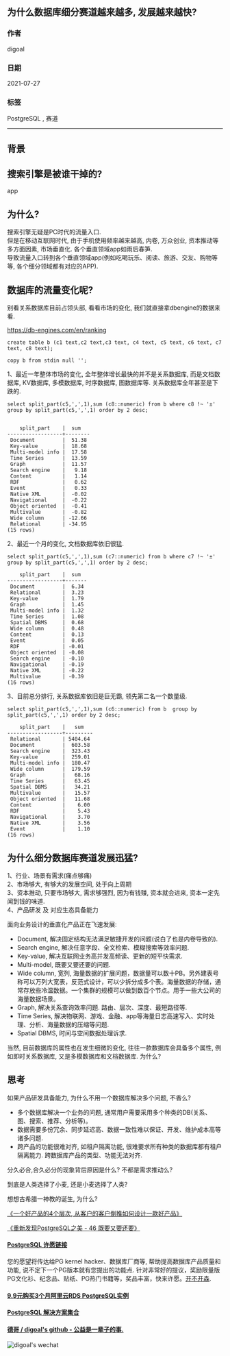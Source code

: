 ## 为什么数据库细分赛道越来越多, 发展越来越快?   
  
### 作者  
digoal  
  
### 日期  
2021-07-27   
  
### 标签  
PostgreSQL , 赛道   
  
----  
  
## 背景  
  
## 搜索引擎是被谁干掉的?    
app    
    
## 为什么?    
搜索引擎无疑是PC时代的流量入口.    
但是在移动互联网时代, 由于手机使用频率越来越高, 内卷, 万众创业, 资本推动等多方面因素, 市场垂直化. 各个垂直领域app如雨后春笋.     
导致流量入口转到各个垂直领域app(例如吃喝玩乐、阅读、旅游、交友、购物等等, 各个细分领域都有对应的APP).    
    
## 数据库的流量变化呢?    
别看关系数据库目前占领头部, 看看市场的变化, 我们就直接拿dbengine的数据来看.     
    
https://db-engines.com/en/ranking    
    
```    
create table b (c1 text,c2 text,c3 text, c4 text, c5 text, c6 text, c7 text, c8 text);    
    
copy b from stdin null '';    
```    
    
1、最近一年整体市场的变化, 全年整体增长最快的并不是关系数据库, 而是文档数据库, KV数据库, 多模数据库, 时序数据库, 图数据库等. 关系数据库全年甚至是下跌的.     
    
```    
select split_part(c5,',',1),sum (c8::numeric) from b where c8 !~ '±' group by split_part(c5,',',1) order by 2 desc;    
    
    
    split_part    |  sum       
------------------+--------    
 Document         |  51.38    
 Key-value        |  18.68    
 Multi-model info |  17.58    
 Time Series      |  13.59    
 Graph            |  11.57    
 Search engine    |   9.18    
 Content          |   1.14    
 RDF              |   0.62    
 Event            |   0.33    
 Native XML       |  -0.02    
 Navigational     |  -0.22    
 Object oriented  |  -0.41    
 Multivalue       |  -0.82    
 Wide column      | -12.66    
 Relational       | -34.95    
(15 rows)    
```    
    
2、最近一个月的变化, 文档数据库依旧很猛.     
    
```    
select split_part(c5,',',1),sum (c7::numeric) from b where c7 !~ '±' group by split_part(c5,',',1) order by 2 desc;    
    
    split_part    |  sum      
------------------+-------    
 Document         |  6.34    
 Relational       |  3.23    
 Key-value        |  1.79    
 Graph            |  1.45    
 Multi-model info |  1.32    
 Time Series      |  1.08    
 Spatial DBMS     |  0.68    
 Wide column      |  0.48    
 Content          |  0.13    
 Event            |  0.05    
 RDF              | -0.01    
 Object oriented  | -0.08    
 Search engine    | -0.10    
 Navigational     | -0.19    
 Native XML       | -0.22    
 Multivalue       | -0.39    
(16 rows)    
```    
    
    
3、目前总分排行, 关系数据库依旧是巨无霸, 领先第二名一个数量级.     
    
```    
select split_part(c5,',',1),sum (c6::numeric) from b  group by split_part(c5,',',1) order by 2 desc;    
    
    split_part    |   sum       
------------------+---------    
 Relational       | 5404.64    
 Document         |  603.58    
 Search engine    |  323.43    
 Key-value        |  259.01    
 Multi-model info |  180.47    
 Wide column      |  179.59    
 Graph            |   68.16    
 Time Series      |   63.45    
 Spatial DBMS     |   34.21    
 Multivalue       |   15.57    
 Object oriented  |   11.68    
 Content          |    6.00    
 RDF              |    5.43    
 Navigational     |    3.70    
 Native XML       |    3.56    
 Event            |    1.10    
(16 rows)    
```    
    
## 为什么细分数据库赛道发展迅猛?    
1、行业、场景有需求(痛点够痛)    
2、市场够大, 有够大的发展空间, 处于向上周期        
3、资本推动, 只要市场够大, 需求够强烈, 因为有钱赚, 资本就会进来, 资本一定先闻到钱的味道.     
4、产品研发 及 对应生态具备能力    
    
面向业务设计的垂直化产品正在飞速发展:    
- Document, 解决固定结构无法满足敏捷开发的问题(说白了也是内卷导致的).    
- Search engine, 解决任意字段、全文检索、模糊搜索等效率问题.    
- Key-value, 解决互联网业务高并发高频读、更新的短平快需求.    
- Multi-model, 既要又要还要的问题.    
- Wide column, 宽列, 海量数据的扩展问题，数据量可以数十PB。另外建表号称可以万列大宽表，反范式设计，可以少拆分成多个表。海量数据的存储，通常存放些冷温数据。一个集群的规模可以做到数百个节点。用于一些大公司的海量数据场景。    
- Graph, 解决关系查询效率问题. 路由、层次、深度、最短路径等.     
- Time Series, 解决物联网、游戏、金融、app等海量日志高速写入、实时处理、分析、海量数据的压缩等问题.     
- Spatial DBMS, 时间与空间数据处理诉求.     
    
当然, 目前数据库的属性也在发生细微的变化, 往往一款数据库会具备多个属性, 例如即时关系数据库, 又是多模数据库和文档数据库. 为什么?    
    
    
    
## 思考    
    
如果产品研发具备能力, 为什么不用一个数据库解决多个问题, 不香么?     
- 多个数据库解决一个业务的问题, 通常用户需要采用多个种类的DB(关系、图、搜索、推荐、分析等)。    
- 数据需要多份冗余、同步延迟高、数据一致性难以保证、开发、维护成本高等诸多问题.    
- 跨产品的功能很难对齐, 如租户隔离功能, 很难要求所有种类的数据库都有租户隔离能力. 跨数据库产品的类型、功能无法对齐.    
    
分久必合,合久必分的现象背后原因是什么? 不都是需求推动么?     
    
到底是人类选择了小麦, 还是小麦选择了人类?     
    
想想古希腊一神教的诞生, 为什么?    
    
[《一个好产品的4个层次, 从客户的客户倒推如何设计一款好产品》](../202107/20210726_01.md)      
    
[《重新发现PostgreSQL之美 - 46 既要又要还要》](../202107/20210726_02.md)      
    
  
#### [PostgreSQL 许愿链接](https://github.com/digoal/blog/issues/76 "269ac3d1c492e938c0191101c7238216")
您的愿望将传达给PG kernel hacker、数据库厂商等, 帮助提高数据库产品质量和功能, 说不定下一个PG版本就有您提出的功能点. 针对非常好的提议，奖励限量版PG文化衫、纪念品、贴纸、PG热门书籍等，奖品丰富，快来许愿。[开不开森](https://github.com/digoal/blog/issues/76 "269ac3d1c492e938c0191101c7238216").  
  
  
#### [9.9元购买3个月阿里云RDS PostgreSQL实例](https://www.aliyun.com/database/postgresqlactivity "57258f76c37864c6e6d23383d05714ea")
  
  
#### [PostgreSQL 解决方案集合](https://yq.aliyun.com/topic/118 "40cff096e9ed7122c512b35d8561d9c8")
  
  
#### [德哥 / digoal's github - 公益是一辈子的事.](https://github.com/digoal/blog/blob/master/README.md "22709685feb7cab07d30f30387f0a9ae")
  
  
![digoal's wechat](../pic/digoal_weixin.jpg "f7ad92eeba24523fd47a6e1a0e691b59")
  
